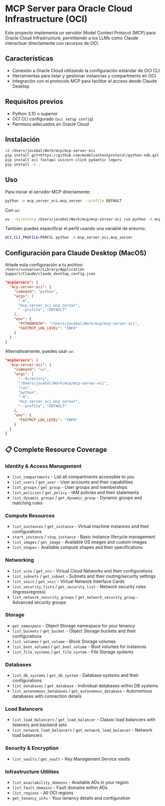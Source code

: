 # MCP Server para Oracle Cloud Infrastructure (OCI)

Este proyecto implementa un servidor Model Context Protocol (MCP) para Oracle Cloud Infrastructure, permitiendo a los LLMs como Claude interactuar directamente con recursos de OCI.

## Características

- Conexión a Oracle Cloud utilizando la configuración estándar de OCI CLI
- Herramientas para listar y gestionar instancias y compartments en OCI
- Integración con el protocolo MCP para facilitar el acceso desde Claude Desktop

## Requisitos previos

- Python 3.10 o superior
- OCI CLI configurado (`oci setup config`)
- Permisos adecuados en Oracle Cloud

## Instalación

```bash
cd /Users/jocebal/Work/mcp/mcp-server-oci
pip install git+https://github.com/modelcontextprotocol/python-sdk.git
pip install oci fastapi uvicorn click pydantic loguru
pip install -e .
```

## Uso

Para iniciar el servidor MCP directamente:

```bash
python -m mcp_server_oci.mcp_server --profile DEFAULT
```

Con `uv`:

```bash
uv --directory /Users/jocebal/Work/mcp/mcp-server-oci run python -m mcp_server_oci.mcp_server --profile DEFAULT
```

También puedes especificar el perfil usando una variable de entorno:

```bash
OCI_CLI_PROFILE=PERFIL python -m mcp_server_oci.mcp_server
```

## Configuración para Claude Desktop (MacOS)

Añade esta configuración a tu archivo:
`/Users/<usuario>/Library/Application Support/Claude/claude_desktop_config.json`

```json
"mcpServers": {
  "mcp-server-oci": {
    "command": "python",
    "args": [
      "-m",
      "mcp_server_oci.mcp_server",
      "--profile", "DEFAULT"
    ],
    "env": {
      "PYTHONPATH": "/Users/jocebal/Work/mcp/mcp-server-oci",
      "FASTMCP_LOG_LEVEL": "INFO"
    }
  }
}
```

Alternativamente, puedes usar `uv`:

```json
"mcpServers": {
  "mcp-server-oci": {
    "command": "uv",
    "args": [
      "--directory",
      "/Users/jocebal/Work/mcp/mcp-server-oci",
      "run",
      "python",
      "-m",
      "mcp_server_oci.mcp_server",
      "--profile", "DEFAULT"
    ],
    "env": {
      "FASTMCP_LOG_LEVEL": "INFO"
    }
  }
}
```

## 📋 **Complete Resource Coverage**

### **Identity & Access Management**
- `list_compartments` - List all compartments accessible to you
- `list_users` / `get_user` - User accounts and their capabilities
- `list_groups` / `get_group` - User groups and memberships
- `list_policies` / `get_policy` - IAM policies and their statements
- `list_dynamic_groups` / `get_dynamic_group` - Dynamic groups and matching rules

### **Compute Resources**
- `list_instances` / `get_instance` - Virtual machine instances and their configurations
- `start_instance` / `stop_instance` - Basic instance lifecycle management
- `list_images` / `get_image` - Available OS images and custom images
- `list_shapes` - Available compute shapes and their specifications

### **Networking**
- `list_vcns` / `get_vcn` - Virtual Cloud Networks and their configurations
- `list_subnets` / `get_subnet` - Subnets and their routing/security settings
- `list_vnics` / `get_vnic` - Virtual Network Interface Cards
- `list_security_lists` / `get_security_list` - Network security rules (ingress/egress)
- `list_network_security_groups` / `get_network_security_group` - Advanced security groups

### **Storage**
- `get_namespace` - Object Storage namespace for your tenancy
- `list_buckets` / `get_bucket` - Object Storage buckets and their configurations
- `list_volumes` / `get_volume` - Block Storage volumes
- `list_boot_volumes` / `get_boot_volume` - Boot volumes for instances
- `list_file_systems` / `get_file_system` - File Storage systems

### **Databases**
- `list_db_systems` / `get_db_system` - Database systems and their configurations
- `list_databases` / `get_database` - Individual databases within DB systems
- `list_autonomous_databases` / `get_autonomous_database` - Autonomous databases with connection details

### **Load Balancers**
- `list_load_balancers` / `get_load_balancer` - Classic load balancers with listeners and backend sets
- `list_network_load_balancers` / `get_network_load_balancer` - Network load balancers

### **Security & Encryption**
- `list_vaults` / `get_vault` - Key Management Service vaults

### **Infrastructure Utilities**
- `list_availability_domains` - Available ADs in your region
- `list_fault_domains` - Fault domains within ADs
- `list_regions` - All OCI regions
- `get_tenancy_info` - Your tenancy details and configuration

